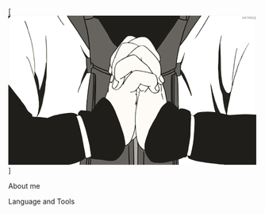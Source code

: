 [![Header](https://github.com/11shingo11/11shingo11/blob/main/assets/C3Xr.gif)]

About me

Language and Tools

